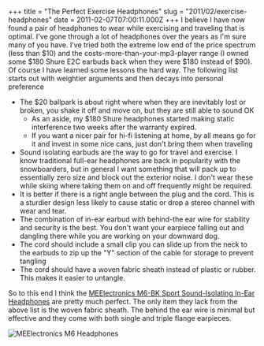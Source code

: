 +++
title = "The Perfect Exercise Headphones"
slug = "2011/02/exercise-headphones"
date = 2011-02-07T07:00:11.000Z
+++
I believe I have now found a pair of headphones to wear while exercising and traveling that is optimal. I've gone through a lot of headphones over the years as I'm sure many of you have. I've tried both the extreme low end of the price spectrum (less than $10) and the costs-more-than-your-mp3-player range (I owned some $180 Shure E2C earbuds back when they were $180 instead of $90). Of course I have learned some lessons the hard way. The following list starts out with weightier arguments and then decays into personal preference

*   The $20 ballpark is about right where when they are inevitably lost or broken, you shake it off and move on, but they are still able to sound OK
    *   As an aside, my $180 Shure headphones started making static interference two weeks after the warranty expired.
    *   If you want a nicer pair for hi-fi listening at home, by all means go for it and invest in some nice cans, just don't bring them when traveling
*   Sound isolating earbuds are the way to go for travel and exercise. I know traditional full-ear headphones are back in popularity with the snowboarders, but in general I want something that will pack up to essentially zero size and block out the exterior noise. I don't wear these while skiing where taking them on and off frequently might be required.
*   It is better if there is a right angle between the plug and the cord. This is a sturdier design less likely to cause static or drop a stereo channel with wear and tear.
*   The combination of in-ear earbud with behind-the ear wire for stability and security is the best. You don't want your earpiece falling out and dangling there while you are working on your downward dog.
*   The cord should include a small clip you can slide up from the neck to the earbuds to zip up the "Y" section of the cable for storage to prevent tangling
*   The cord should have a woven fabric sheath instead of plastic or rubber. This makes it easier to untangle.

So to this end I think the [MEElectronics M6-BK Sport Sound-Isolating In-Ear Headphones](http://www.amazon.com/MEElectronics-M6-BK-Sport-Sound-Isolating-Headphones/dp/B0038W0K2K/ref=sr_1_2?ie=UTF8&s=electronics&qid=1297036394&sr=1-2) are pretty much perfect. The only item they lack from the above list is the woven fabric sheath. The behind the ear wire is minimal but effective and they come with both single and triple flange earpieces.

![MEElectronics M6 Headphones](https://workoutheadphonespro.com/wp-content/uploads/2012/01/meelectronics-m6-sports-headphones.jpg)
